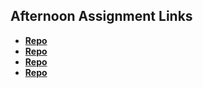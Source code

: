 ## Afternoon Assignment Links

* **[Repo](https://porter12346.github.io/cool-site/)**
* **[Repo](https://porter12346.github.io/clone-site/)**
* **[Repo](https://porter12346.github.io/knight-studios/)**
* **[Repo](https://github.com/Porter12346/<ASSIGNMENT_REPO>)**
